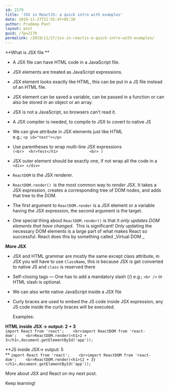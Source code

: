 ```yaml
---
id: 2179
title: 'JSX in ReactJS: a quick intro with examples'
date: 2019-11-27T21:55:47+05:30
author: Pradeep Pant
layout: post
guid: /?p=2179
permalink: /2019/11/27/jsx-in-reactjs-a-quick-intro-with-examples/
---
```

**What is JSX file **

  * A JSX file can have HTML code in a JavaScript file. 
  * JSX elements are treated as JavaScript expressions. 
  * JSX element looks exactly like HTML, this can be put in a JS file instead of an HTML file. 
  * JSX element can be saved a variable, can be passed in a function or can also be stored in an object or an array.
  * JSX is not a JavaScript, so browsers can&#8217;t read it.
  * A JSX compiler is needed, to compile to JSX to covert to native JS
  * We can give attribute in JSX elements just like HTML  
    e.g.; `<p id="test"></p>`
  * Use parentheses to wrap multi-line JSX expressions  
    `(<br>  <hr>Test</h1>              <br> )`

  * JSX outer element should be exactly one, if not wrap all the code in a `<div> </div>`
  * `ReactDOM` is the JSX renderer.
  * `ReactDOM.render() `is the most common way to _render_ JSX. It takes a JSX expression, creates a corresponding tree of DOM nodes, and adds that tree to the DOM. 
  * The first argument to `ReactDOM.render` is a JSX element or a variable having the JSX expression, the second argument is the target.
  * One special thing about `ReactDOM.render()` is that it _only updates DOM elements that have changed_.  This is significant! Only updating the necessary DOM elements is a large part of what makes React so successful. React does this by something called _Virtual DOM _

**More JSX**

  * JSX and HTML grammar are mostly the same except class attribute, in JSX you will have to use `ClassName`, this is because JSX is get converted to native JS and `class` is reserved there 
  * Self-closing tags &#8212; One has to add a mandatory slash (/) e.g.; `<br />` in HTML slash is optional.
  * We can also write native JavaScript inside a JSX file
  * Curly braces are used to embed the JS code inside JSX expression, any JS code inside the curly braces will be executed.  
  
    Examples:

**HTML inside JSX -> output: 2 + 3**  
`import React from 'react';    <br>import ReactDOM from 'react-dom';    <br>ReactDOM.render(<h1>2 + 3</h1>,document.getElementById('app'));`

**JS inside JSX-> output: 5  
** `import React from 'react';    <br>import ReactDOM from 'react-dom';    <br>ReactDOM.render(<h1>{2 + 3}</h1>,document.getElementById('app'));`  


More about JSX and React on my next post.  
  
Keep learning!